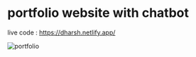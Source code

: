 # portfolio website with chatbot
live code : https://dharsh.netlify.app/








![portfolio](https://github.com/Dha-rsh/task4/assets/129213813/7fb13c65-568c-451c-906d-1dee3fb50a10)
